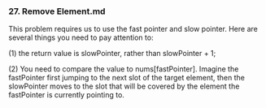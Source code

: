 ### 27. Remove Element.md
This problem requires us to use the fast pointer and slow pointer.
Here are several things you need to pay attention to:

(1) the return value is slowPointer, rather than slowPointer + 1;

(2) You need to compare the value to nums[fastPointer]. 
Imagine the fastPointer first jumping to the next slot of the target element, 
then the slowPointer moves to the slot that will be covered by the element the fastPointer is currently pointing to.